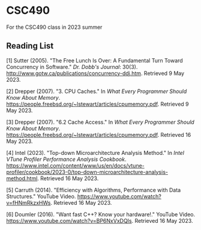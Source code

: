 # CSC490
For the CSC490 class in 2023 summer

## Reading List

[1] Sutter (2005). "The Free Lunch Is Over: A Fundamental Turn Toward Concurrency in Software." _Dr. Dobb's Journal_: 30(3). http://www.gotw.ca/publications/concurrency-ddj.htm. Retrieved 9 May 2023.

[2] Drepper (2007). "3. CPU Caches." In _What Every Programmer Should Know About Memory_. https://people.freebsd.org/~lstewart/articles/cpumemory.pdf. Retrieved 9 May 2023.

[3] Drepper (2007). "6.2 Cache Access." In _What Every Programmer Should Know About Memory_. https://people.freebsd.org/~lstewart/articles/cpumemory.pdf. Retrieved 16 May 2023.

[4] Intel (2023). "Top-down Microarchitecture Analysis Method." In _Intel VTune Profiler Performance Analysis Cookbook_. https://www.intel.com/content/www/us/en/docs/vtune-profiler/cookbook/2023-0/top-down-microarchitecture-analysis-method.html. Retrieved 16 May 2023.

[5] Carruth (2014). "Efficiency with Algorithms, Performance with Data Structures." YouTube Video. https://www.youtube.com/watch?v=fHNmRkzxHWs. Retrieved 16 May 2023.

[6] Doumler (2016). "Want fast C++? Know your hardware!." YouTube Video. https://www.youtube.com/watch?v=BP6NxVxDQIs. Retrieved 16 May 2023.
